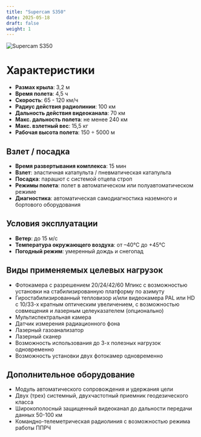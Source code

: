 ```yaml
---
title: "Supercam S350"
date: 2025-05-18
draft: false
weight: 1
---
```


![Supercam S350](/drones-site/models/images/s350.png)

# Характеристики

- **Размах крыла**: 3,2 м  
- **Время полета**: 4,5 ч  
- **Скорость**: 65 - 120 км/ч  
- **Радиус действия радиолинии**: 100 км  
- **Дальность действия видеоканала**: 70 км  
- **Макс. дальность полета**: не менее 240 км  
- **Макс. взлетный вес**: 15,5 кг  
- **Рабочая высота полета**: 150 ÷ 5000 м  

## Взлет / посадка

- **Время развертывания комплекса**: 15 мин  
- **Взлет**: эластичная катапульта / пневматическая катапульта  
- **Посадка**: парашют с системой отцепа строп  
- **Режимы полета**: полет в автоматическом или полуавтоматическом режиме  
- **Диагностика**: автоматическая самодиагностика наземного и бортового оборудования  

## Условия эксплуатации

- **Ветер**: до 15 м/с  
- **Температура окружающего воздуха**: от –40°С до +45°С  
- **Погодный режим**: умеренный дождь и снегопад  

## Виды применяемых целевых нагрузок

- Фотокамера с разрешением 20/24/42/60 Мпикс с возможностью установки на стабилизированную платформу по азимуту  
- Гиростабилизированный тепловизор и/или видеокамера PAL или HD с 10/33-х кратным оптическим увеличением, с возможностью совмещения и лазерным целеуказателем (опционально)  
- Мультиспектральная камера  
- Датчик измерения радиационного фона  
- Лазерный газоанализатор  
- Лазерный сканер  
- Возможность использования до 3-х полезных нагрузок одновременно  
- Возможность установки двух фотокамер одновременно  

## Дополнительное оборудование

- Модуль автоматического сопровождения и удержания цели  
- Двух (трех) системный, двухчастотный приемник геодезического класса  
- Широкополосный защищенный видеоканал до дальности передачи данных 50-100 км  
- Командно-телеметрическая радиолиния с возможностью режима работы ППРЧ  

